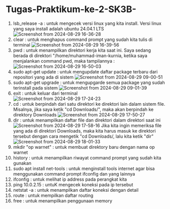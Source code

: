 # Tugas-Praktikum-ke-2-SK3B-
1. lsb_release -a : untuk mengecek versi linux yang kita install. Versi linux yang saya install adalah ubuntu 24.04.1 LTS
![Screenshot from 2024-08-29 16-36-28](https://github.com/user-attachments/assets/67500b48-ed32-4ae5-9c3d-b941a0bc769a)
2. clear : untuk menghapus command prompt yang sudah kita tulis di terminal
![Screenshot from 2024-08-29 16-39-56](https://github.com/user-attachments/assets/c9b4bc72-a8c5-4bc2-ab82-1ee0959348d1)
3. pwd : untuk menampilkan direktori kerja kita saat ini. Saya sedang berada di direktori "/home/muhammad-iman-kurnia, ketika saya menjalankan command pwd, maka tampilannya :
![Screenshot from 2024-08-29 16-50-03](https://github.com/user-attachments/assets/11f1b132-7301-4176-a7e3-e66d55426fd7)
4. sudo apt-get update : untuk mengupdate daftar package terbaru dari repositori yang ada di sistem
![Screenshot from 2024-08-29 09-00-51](https://github.com/user-attachments/assets/7e5e9cff-06d4-499e-b648-6d90961ced8f)
5. sudo apt-get upgrade : untuk mengupgarde semua package yang sudah terinstall pada sistem
![Screenshot from 2024-08-29 09-01-39](https://github.com/user-attachments/assets/8744f083-8ada-4e46-a7de-2e316b5383fc)
6. exit : untuk keluar dari terminal
![Screenshot from 2024-08-29 17-24-23](https://github.com/user-attachments/assets/59745798-e590-49b2-bb1e-0c2046e416b8)
7. cd : untuk berpindah dari satu direktori ke direktori lain dalam sistem file. Misalnya, jika saya ketik "cd Downloads/", maka akan berpindah ke direktory Downloads
![Screenshot from 2024-08-29 17-50-27](https://github.com/user-attachments/assets/998cd633-0b39-4f01-88b6-45950f2b0962)
8. dir : untuk menampilkan daftar file dan direktori dalam direktori saat ini
![Screenshot from 2024-08-29 17-58-16](https://github.com/user-attachments/assets/a0d3a947-d847-45e9-8db9-78cec9524444)
Jika kita ingin memeriksa file yang ada di direktori Downloads, maka kita harus masuk ke direktori tersebut dengan cara mengetik "cd Downloads/, lalu kita ketik "dir"
![Screenshot from 2024-08-29 18-01-33](https://github.com/user-attachments/assets/e05cd729-8f72-4460-a1be-c0aa549adf2b)
14. mkdir "op warnet" : untuk membuat direktory baru dengan nama op warnet
15. history : untuk menampilkan riwayat command prompt yang sudah kita gunakan
16. sudo apt install net-tools : untuk menginstall tools internet agar bisa menggunakan command prompt ifconfig dan yang lainnya
17. ifconfig : untuk melihat ip address pada perangkat kita
18. ping 10.0.2.15 : untuK mengecek koneksi pada ip tersebut
19. netstat -a : untuk menampilkan daftar koneksi dengan detail
20. route : untuk mempilkan daftar routing
21. free : untuk menampilkan penggunaan memory
